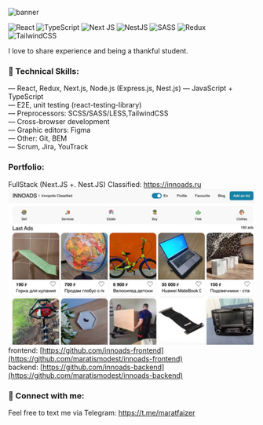 ![banner](https://user-images.githubusercontent.com/77800640/221012009-6a5c51f7-b39a-4926-9ea2-d769f44ae908.jpeg)

![React](https://img.shields.io/badge/react-%2320232a.svg?style=for-the-badge&logo=react&logoColor=%2361DAFB)
![TypeScript](https://img.shields.io/badge/typescript-%23007ACC.svg?style=for-the-badge&logo=typescript&logoColor=white)
![Next JS](https://img.shields.io/badge/Next-black?style=for-the-badge&logo=next.js&logoColor=white)
![NestJS](https://img.shields.io/badge/nestjs-%23E0234E.svg?style=for-the-badge&logo=nestjs&logoColor=white)
![SASS](https://img.shields.io/badge/SASS-hotpink.svg?style=for-the-badge&logo=SASS&logoColor=white)
![Redux](https://img.shields.io/badge/redux-%23593d88.svg?style=for-the-badge&logo=redux&logoColor=white)
![TailwindCSS](https://img.shields.io/badge/tailwindcss-%2338B2AC.svg?style=for-the-badge&logo=tailwind-css&logoColor=white)
</br>

I love to share experience and being a thankful student.

### 💼 Technical Skills:
— React, Redux, Next.js, Node.js (Express.js, Nest.js)
— JavaScript + TypeScript\
— E2E, unit testing (react-testing-library)\
— Preprocessors: SCSS/SASS/LESS,TailwindCSS\
— Cross-browser development\
— Graphic editors: Figma\
— Other: Git, BEM\
— Scrum, Jira, YouTrack

### Portfolio:
FullStack (Next.JS +. Nest.JS) Classified: https://innoads.ru
![banner](innoads-preview.jpg)
frontend: [https://github.com/innoads-frontend](https://github.com/maratismodest/innoads-frontend)</br>
backend: [https://github.com/innoads-backend](https://github.com/maratismodest/innoads-backend)

### 🤝 Connect with me:
Feel free to text me via Telegram: https://t.me/maratfaizer
